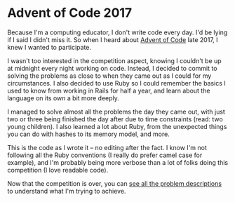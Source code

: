 # Advent of Code 2017
Because I'm a computing educator, I don't write code every day. I'd be lying if I said I didn't miss it. So when I heard about [Advent of Code](http://adventofcode.com/) late 2017, I knew I wanted to participate.

I wasn't too interested in the competition aspect, knowing I couldn't be up at midnight every night working on code. Instead, I decided to commit to solving the problems as close to when they came out as I could for my circumstances. I also decided to use Ruby so I could remember the basics I used to know from working in Rails for half a year, and learn about the language on its own a bit more deeply.

I managed to solve almost all the problems the day they came out, with just two or three being finished the day after due to time constraints (read: two young children). I also learned a lot about Ruby, from the unexpected things you can do with hashes to its memory model, and more.

This is the code as I wrote it – no editing after the fact. I know I'm not following all the Ruby conventions (I really do prefer camel case for example), and I'm probably being more verbose than a lot of folks doing this competition (I love readable code).

Now that the competition is over, you can [see all the problem descriptions](http://adventofcode.com/2017/) to understand what I'm trying to achieve.
